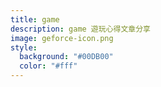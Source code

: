 ```yaml
---
title: game
description: game 遊玩心得文章分享
image: geforce-icon.png
style:
  background: "#00DB00"
  color: "#fff"
---
```

